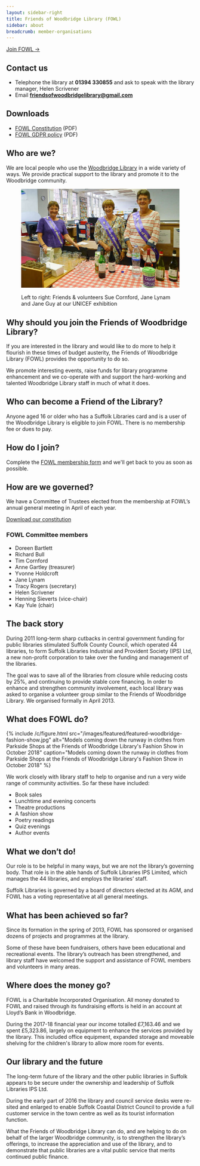 ```yaml
---
layout: sidebar-right
title: Friends of Woodbridge Library (FOWL)
sidebar: about
breadcrumb: member-organisations
---
```


[Join FOWL &rarr;](/about/member-organisations/friends-of-woodbridge-library-fowl/join-the-friends-of-woodbridge-library-fowl)

## Contact us

* Telephone the library at **01394 330855** and ask to speak with the library manager, Helen Scrivener
* Email **friendsofwoodbridgelibrary@gmail.com**

## Downloads

* [FOWL Constitution](/assets/pdf/fowl-constitution-apr-2018.pdf) (PDF)
* [FOWL GDPR policy](/assets/pdf/fowl-gdpr-policy-apr-2018.pdf) (PDF)

## Who are we?

We are local people who use the [Woodbridge Library](/libraries/woodbridge-library/) in a wide variety of ways. We provide practical support to the library and promote it to the Woodbridge community.

<figure>

<img src="/images/article/fowl-unicef.jpg" alt="Woodbridge Library volunteers">

<figcaption><p>Left to right: Friends &amp; volunteers Sue Cornford, Jane Lynam and Jane Guy at our UNICEF exhibition</p></figcaption>

</figure>

## Why should you join the Friends of Woodbridge Library?

If you are interested in the library and would like to do more to help it flourish in these times of budget austerity, the Friends of Woodbridge Library (FOWL) provides the opportunity to do so.

We promote interesting events, raise funds for library programme enhancement and we co-operate with and support the hard-working and talented Woodbridge Library staff in much of what it does.

## Who can become a Friend of the Library?

Anyone aged 16 or older who has a Suffolk Libraries card and is a user of the Woodbridge Library is eligible to join FOWL. There is no membership fee or dues to pay.

## How do I join?

Complete the [FOWL membership form](/about/member-organisations/friends-of-woodbridge-library-fowl/join-the-friends-of-woodbridge-library-fowl) and we'll get back to you as soon as possible.

## How are we governed?

We have a Committee of Trustees elected from the membership at FOWL’s annual general meeting in April of each year.

[Download our constitution](/assets/pdf/fowl-constitution-as-of-april-2014.pdf)

### FOWL Committee members

* Doreen Bartlett
* Richard Bull
* Tim Cornford
* Anne Gartley (treasurer)
* Yvonne Holdcroft
* Jane Lynam
* Tracy Rogers (secretary)
* Helen Scrivener
* Henning Sieverts (vice-chair)
* Kay Yule (chair)

## The back story

During 2011 long-term sharp cutbacks in central government funding for public libraries stimulated Suffolk County Council, which operated 44 libraries, to form Suffolk Libraries Industrial and Provident Society (IPS) Ltd, a new non-profit corporation to take over the funding and management of the libraries.

The goal was to save all of the libraries from closure while reducing costs by 25%, and continuing to provide stable core financing. In order to enhance and strengthen community involvement, each local library was asked to organise a volunteer group similar to the Friends of Woodbridge Library. We organised formally in April 2013.

## What does FOWL do?

{% include /c/figure.html src="/images/featured/featured-woodbridge-fashion-show.jpg" alt="Models coming down the runway in clothes from Parkside Shops at the Friends of Woodbridge Library's Fashion Show in October 2018" caption="Models coming down the runway in clothes from Parkside Shops at the Friends of Woodbridge Library's Fashion Show in October 2018" %}

We work closely with library staff to help to organise and run a very wide range of community activities. So far these have included:

* Book sales
* Lunchtime and evening concerts
* Theatre productions
* A fashion show
* Poetry readings
* Quiz evenings
* Author events

## What we don’t do!

Our role is to be helpful in many ways, but we are not the library’s governing body. That role is in the able hands of Suffolk Libraries IPS Limited, which manages the 44 libraries, and employs the libraries’ staff.

Suffolk Libraries is governed by a board of directors elected at its AGM, and FOWL has a voting representative at all general meetings.

## What has been achieved so far?

Since its formation in the spring of 2013, FOWL has sponsored or organised dozens of projects and programmes at the library.

Some of these have been fundraisers, others have been educational and recreational events. The library’s outreach has been strengthened, and library staff have welcomed the support and assistance of FOWL members and volunteers in many areas.

## Where does the money go?

FOWL is a Charitable Incorporated Organisation. All money donated to FOWL and raised through its fundraising efforts is held in an account at Lloyd’s Bank in Woodbridge.

During the 2017-18 financial year our income totalled £7,163.46 and we spent £5,323.86, largely on equipment to enhance the services provided by the library. This included office equipment, expanded storage and moveable shelving for the children's library to allow more room for events.

## Our library and the future

The long-term future of the library and the other public libraries in Suffolk appears to be secure under the ownership and leadership of Suffolk Libraries IPS Ltd.

During the early part of 2016 the library and council service desks were re-sited and enlarged to enable Suffolk Coastal District Council to provide a full customer service in the town centre as well as its tourist information function.

What the Friends of Woodbridge Library can do, and are helping to do on behalf of the larger Woodbridge community, is to strengthen the library’s offerings, to increase the appreciation and use of the library, and to demonstrate that public libraries are a vital public service that merits continued public finance.
